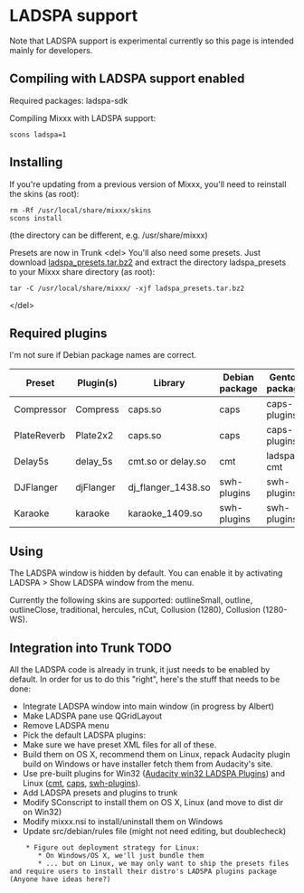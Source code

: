 # LADSPA support

Note that LADSPA support is experimental currently so this page is
intended mainly for developers.

## Compiling with LADSPA support enabled

Required packages: ladspa-sdk

Compiling Mixxx with LADSPA support:

    scons ladspa=1

## Installing

If you're updating from a previous version of Mixxx, you'll need to
reinstall the skins (as root):

    rm -Rf /usr/local/share/mixxx/skins
    scons install

(the directory can be different, e.g. /usr/share/mixxx)

Presets are now in Trunk \<del\> You'll also need some presets. Just
download
[ladspa\_presets.tar.bz2](http://fatcat.ftj.agh.edu.pl/~i7bartki/files/mixxx/ladspa_presets.tar.bz2)
and extract the directory ladspa\_presets to your Mixxx share directory
(as root):

    tar -C /usr/local/share/mixxx/ -xjf ladspa_presets.tar.bz2

\</del\>

## Required plugins

I'm not sure if Debian package names are correct.

| Preset      | Plugin(s) | Library              | Debian package | Gentoo package | Homepage                         |
| ----------- | --------- | -------------------- | -------------- | -------------- | -------------------------------- |
| Compressor  | Compress  | caps.so              | caps           | caps-plugins   | <http://quitte.de/dsp/caps.html> |
| PlateReverb | Plate2x2  | caps.so              | caps           | caps-plugins   | <http://quitte.de/dsp/caps.html> |
| Delay5s     | delay\_5s | cmt.so or delay.so   | cmt            | ladspa-cmt     | <http://www.ladspa.org/cmt>      |
| DJFlanger   | djFlanger | dj\_flanger\_1438.so | swh-plugins    | swh-plugins    | <http://plugin.org.uk>           |
| Karaoke     | karaoke   | karaoke\_1409.so     | swh-plugins    | swh-plugins    | <http://plugin.org.uk>           |

## Using

The LADSPA window is hidden by default. You can enable it by activating
LADSPA \> Show LADSPA window from the menu.

Currently the following skins are supported: outlineSmall, outline,
outlineClose, traditional, hercules, nCut, Collusion (1280), Collusion
(1280-WS).

## Integration into Trunk TODO

All the LADSPA code is already in trunk, it just needs to be enabled by
default. In order for us to do this "right", here's the stuff that needs
to be done:

  - Integrate LADSPA window into main window (in progress by Albert)
  - Make LADSPA pane use QGridLayout
  - Remove LADSPA menu
  - Pick the default LADSPA plugins:
  - Make sure we have preset XML files for all of these.
  - Build them on OS X, recommend them on Linux, repack Audacity plugin
    build on Windows or have installer fetch them from Audacity's site.
  - Use pre-built plugins for Win32 ([Audacity win32 LADSPA
    Plugins](http://audacity.sourceforge.net/download/beta_windows#optional))
    and Linux ([cmt](http://packages.ubuntu.com/intrepid/cmt),
    [caps](http://packages.ubuntu.com/intrepid/caps),
    [swh-plugins](http://packages.ubuntu.com/intrepid/swh-plugins)).
  - Add LADSPA presets and plugins to trunk
  - Modify SConscript to install them on OS X, Linux (and move to dist
    dir on Win32)
  - Modify mixxx.nsi to install/uninstall them on Windows
  - Update src/debian/rules file (might not need editing, but
    doublecheck)

<!-- end list -->

``` 
    * Figure out deployment strategy for Linux:
       * On Windows/OS X, we'll just bundle them
       * ... but on Linux, we may only want to ship the presets files and require users to install their distro's LADSPA plugins package (Anyone have ideas here?)
```
